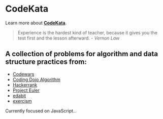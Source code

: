 # CodeKata

Learn more about **[CodeKata](http://codekata.com/ "CodeKata")**.

> Experience is the hardest kind of teacher, because
> it gives you the test first and the lesson afterward. - _Vernon Law_

## A collection of problems for algorithm and data structure practices from:

- [Codewars](codewars)
- [Coding Dojo Algorithm](codingdojo-algorithm)
- [Hackerrank](https://www.hackerrank.com)
- [Project Euler](projecteuler)
- [edabit](./edabit)
- [exercism](./exercism)

<!-- - [CodeFights](https://codefights.com/)
- [CodePen](https://codepen.io)
- [Google Code Jam](https://code.google.com/codejam/past-contests)
- [Leetcode](https://leetcode.com/) -->

Currently focused on JavaScript..
